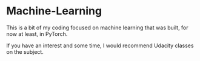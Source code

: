 # Machine-Learning

This is a bit of my coding focused on machine learning that was built, for now at least, in PyTorch. 

If you have an interest and some time, I would recommend Udacity classes on the subject. 
